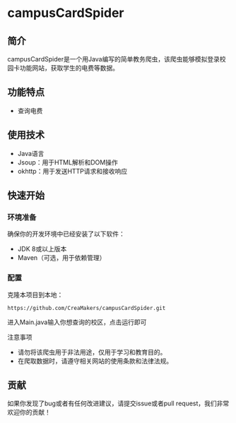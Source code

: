 # campusCardSpider

## 简介

campusCardSpider是一个用Java编写的简单教务爬虫，该爬虫能够模拟登录校园卡功能网站，获取学生的电费等数据。

## 功能特点

- 查询电费

## 使用技术

- Java语言
- Jsoup：用于HTML解析和DOM操作
- okhttp：用于发送HTTP请求和接收响应

## 快速开始

### 环境准备

确保你的开发环境中已经安装了以下软件：

- JDK 8或以上版本
- Maven（可选，用于依赖管理）

### 配置

克隆本项目到本地：

```
https://github.com/CreaMakers/campusCardSpider.git
```

进入Main.java输入你想查询的校区，点击运行即可

注意事项

- 请勿将该爬虫用于非法用途，仅用于学习和教育目的。
- 在爬取数据时，请遵守相关网站的使用条款和法律法规。

## 贡献

如果你发现了bug或者有任何改进建议，请提交issue或者pull request，我们非常欢迎你的贡献！

